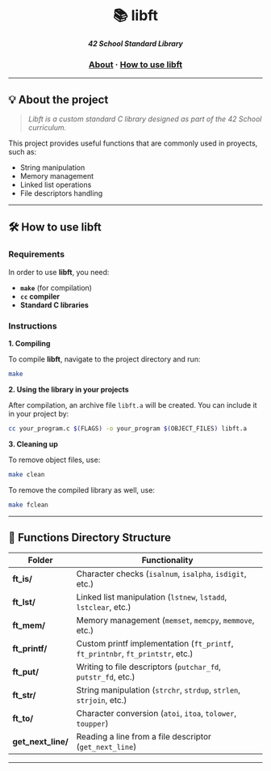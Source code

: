 <h1 align="center">
	📚 libft
</h1>

<p align="center">
	<b><i>42 School Standard Library</i></b><br>
</p>

<h3 align="center">
	<a href="#%EF%B8%8F-about-the-project">About</a>
	<span> · </span>
	<a href="#%EF%B8%8F-how-to-use-libft">How to use libft</a>
</h3>

---

## 💡 About the project

> _Libft is a custom standard C library designed as part of the 42 School curriculum._

This project provides useful functions that are commonly used in proyects, such as:
- String manipulation
- Memory management
- Linked list operations
- File descriptors handling

---

## 🛠️ How to use libft

### Requirements

In order to use **libft**, you need:
- **`make`** (for compilation)
- **`cc` compiler**
- **Standard C libraries**

### Instructions

**1. Compiling**

To compile **libft**, navigate to the project directory and run:

```sh
make
```

**2. Using the library in your projects**

After compilation, an archive file `libft.a` will be created. You can include it in your project by:

```sh
cc your_program.c $(FLAGS) -o your_program $(OBJECT_FILES) libft.a
```

**3. Cleaning up**

To remove object files, use:
```sh
make clean
```
To remove the compiled library as well, use:
```sh
make fclean
```

---

## 📂 Functions Directory Structure

| Folder       | Functionality |
|-------------|--------------|
| **ft_is/**  | Character checks (`isalnum`, `isalpha`, `isdigit`, etc.) |
| **ft_lst/** | Linked list manipulation (`lstnew`, `lstadd`, `lstclear`, etc.) |
| **ft_mem/** | Memory management (`memset`, `memcpy`, `memmove`, etc.) |
| **ft_printf/** | Custom printf implementation (`ft_printf`, `ft_printnbr`, `ft_printstr`, etc.) |
| **ft_put/** | Writing to file descriptors (`putchar_fd`, `putstr_fd`, etc.) |
| **ft_str/** | String manipulation (`strchr`, `strdup`, `strlen`, `strjoin`, etc.) |
| **ft_to/** | Character conversion (`atoi`, `itoa`, `tolower`, `toupper`) |
| **get_next_line/** | Reading a line from a file descriptor (`get_next_line`) |

---

